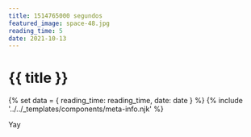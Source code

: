 ```yaml
---
title: 1514765000 segundos
featured_image: space-48.jpg
reading_time: 5
date: 2021-10-13
---
```


# {{ title }}

{% set data = { reading_time: reading_time, date: date } %}
{% include '../../_templates/components/meta-info.njk' %}

Yay